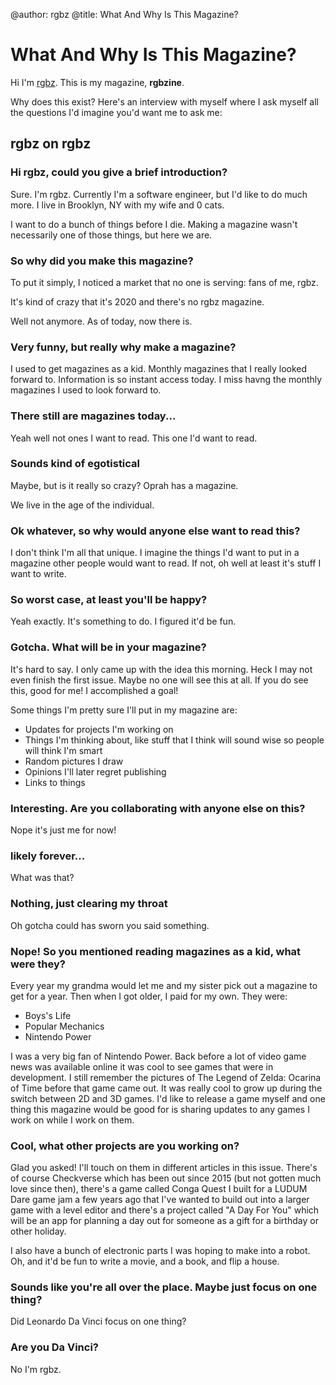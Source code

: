 @author: rgbz
@title: What And Why Is This Magazine?

# What And Why Is This Magazine?

Hi I'm [rgbz](https://twitter.com/rgbz). This is my magazine, **rgbzine**.

Why does this exist? Here's an interview with myself where I ask myself all the questions I'd imagine you'd want me to ask me:

## rgbz on rgbz

### Hi rgbz, could you give a brief introduction?
Sure. I'm rgbz. Currently I'm a software engineer, but I'd like to do much more. I live in Brooklyn, NY with my wife and 0 cats.

I want to do a bunch of things before I die. Making a magazine wasn't necessarily one of those things, but here we are.

### So why did you make this magazine?
To put it simply, I noticed a market that no one is serving: fans of me, rgbz.

It's kind of crazy that it's 2020 and there's no rgbz magazine.

Well not anymore. As of today, now there is.

### Very funny, but really why make a magazine?
I used to get magazines as a kid. Monthly magazines that I really looked forward to. Information is so instant access today. I miss havng the monthly magazines I used to look forward to.

### There still are magazines today...
Yeah well not ones I want to read. This one I'd want to read.

### Sounds kind of egotistical
Maybe, but is it really so crazy? Oprah has a magazine.

We live in the age of the individual.

### Ok whatever, so why would anyone else want to read this?
I don't think I'm all that unique. I imagine the things I'd want to put in a magazine other people would want to read. If not, oh well at least it's stuff I want to write.

### So worst case, at least you'll be happy?
Yeah exactly. It's something to do. I figured it'd be fun.

### Gotcha. What will be in your magazine?
It's hard to say. I only came up with the idea this morning. Heck I may not even finish the first issue. Maybe no one will see this at all. If you do see this, good for me! I accomplished a goal!

Some things I'm pretty sure I'll put in my magazine are:
- Updates for projects I'm working on
- Things I'm thinking about, like stuff that I think will sound wise so people will think I'm smart
- Random pictures I draw
- Opinions I'll later regret publishing
- Links to things

### Interesting. Are you collaborating with anyone else on this?
Nope it's just me for now!

### likely forever...
What was that?

### Nothing, just clearing my throat
Oh gotcha could has sworn you said something.

### Nope! So you mentioned reading magazines as a kid, what were they?
Every year my grandma would let me and my sister pick out a magazine to get for a year. Then when I got older, I paid for my own. They were:
- Boys's Life
- Popular Mechanics
- Nintendo Power

I was a very big fan of Nintendo Power. Back before a lot of video game news was available online it was cool to see games that were in development. I still remember the pictures of The Legend of Zelda: Ocarina of Time before that game came out. It was really cool to grow up during the switch between 2D and 3D games. I'd like to release a game myself and one thing this magazine would be good for is sharing updates to any games I work on while I work on them.

### Cool, what other projects are you working on?
Glad you asked! I'll touch on them in different articles in this issue. There's of course Checkverse which has been out since 2015 (but not gotten much love since then), there's a game called Conga Quest I built for a LUDUM Dare game jam a few years ago that I've wanted to build out into a larger game with a level editor and there's a project called "A Day For You" which will be an app for planning a day out for someone as a gift for a birthday or other holiday.

I also have a bunch of electronic parts I was hoping to make into a robot. Oh, and it'd be fun to write a movie, and a book, and flip a house.

### Sounds like you're all over the place. Maybe just focus on one thing?
Did Leonardo Da Vinci focus on one thing?

### Are you Da Vinci?
No I'm rgbz.